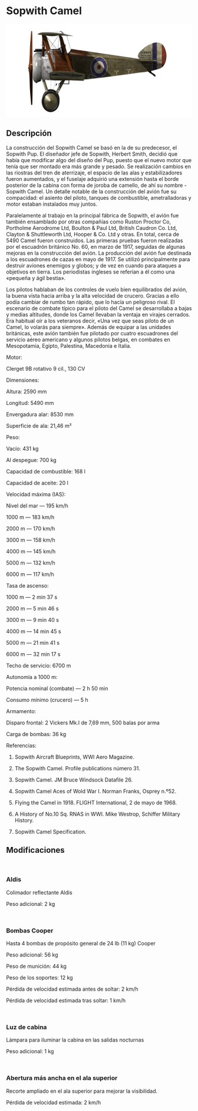 # Sopwith Camel
  

  
![sopcamel](../images/sopcamel.png)
  

  
## Descripción
  

  
La construcción del Sopwith Camel se basó en la de su predecesor, el Sopwith Pup. El diseñador jefe de Sopwith, Herbert Smith, decidió que había que modificar algo del diseño del Pup, puesto que el nuevo motor que tenía que ser montado era más grande y pesado. Se realización cambios en las riostras del tren de aterrizaje, el espacio de las alas y estabilizadores fueron aumentados, y el fuselaje adquirió una extensión hasta el borde posterior de la cabina con forma de joroba de camello, de ahí su nombre - Sopwith Camel. Un detalle notable de la construcción del avión fue su compacidad: el asiento del piloto, tanques de combustible, ametralladoras y motor estaban instalados muy juntos.
  

  
Paralelamente al trabajo en la principal fábrica de Sopwith, el avión fue también ensamblado por otras compañías como Ruston Proctor Co, Portholme Aerodrome Ltd, Boulton & Paul Ltd, British Caudron Co. Ltd, Clayton & Shuttleworth Ltd, Hooper & Co. Ltd y otras. En total, cerca de 5490 Camel fueron construidos. Las primeras pruebas fueron realizadas por el escuadrón británico No. 60, en marzo de 1917, seguidas de algunas mejoras en la construcción del avión. La producción del avión fue destinada a los escuadrones de cazas en mayo de 1917. Se utilizó principalmente para destruir aviones enemigos y globos; y de vez en cuando para ataques a objetivos en tierra. Los periodistas ingleses se referían a él como una «pequeña y ágil bestia».
  

  
Los pilotos hablaban de los controles de vuelo bien equilibrados del avión, la buena vista hacia arriba y la alta velocidad de crucero. Gracias a ello podía cambiar de rumbo tan rápido, que lo hacía un peligroso rival. El escenario de combate típico para el piloto del Camel se desarrollaba a bajas y medias altitudes, donde los Camel llevaban la ventaja en virajes cerrados. Era habitual oír a los veteranos decir, «Una vez que seas piloto de un Camel, lo volarás para siempre». Además de equipar a las unidades británicas, este avión también fue pilotado por cuatro escuadrones del servicio aéreo americano y algunos pilotos belgas, en combates en Mesopotamia, Egipto, Palestina, Macedonia e Italia. 
  

  

  
Motor:
  
Clerget 9B rotativo 9 cil., 130 CV
  

  
Dimensiones:
  
Altura: 2590 mm
  
Longitud: 5490 mm
  
Envergadura alar: 8530 mm
  
Superficie de ala: 21,46 m²
  

  
Peso:
  
Vacío: 431 kg
  
Al despegue: 700 kg
  
Capacidad de combustible: 168 l
  
Capacidad de aceite: 20 l
  

  
Velocidad máxima (IAS):
  
Nivel del mar — 195 km/h
  
1000 m — 183 km/h
  
2000 m — 170 km/h
  
3000 m — 158 km/h
  
4000 m — 145 km/h
  
5000 m — 132 km/h
  
6000 m — 117 km/h
  

  
Tasa de ascenso:
  
1000 m —  2 min 37 s
  
2000 m —  5 min 46 s
  
3000 m —  9 min 40 s
  
4000 m — 14 min 45 s
  
5000 m — 21 min 41 s
  
6000 m — 32 min 17 s
  

  
Techo de servicio: 6700 m
  

  
Autonomía a 1000 m:
  
Potencia nominal (combate) — 2 h 50 min
  
Consumo mínimo (crucero) — 5 h
  

  
Armamento:
  
Disparo frontal: 2 Vickers Mk.I de 7,69 mm, 500 balas por arma
  
Carga de bombas: 36 kg
  

  
Referencias:
  
1) Sopwith Aircraft Blueprints, WWI Aero Magazine.
  
2) The Sopwith Camel. Profile publications número 31.
  
3) Sopwith Camel.  JM Bruce Windsock Datafile 26.
  
4) Sopwith Camel Aces of Wold War I.  Norman Franks,  Osprey n.º52.
  
5) Flying the Camel in 1918. FLIGHT International, 2 de mayo de 1968.
  
6) A History of No.10 Sq. RNAS in WWI. Mike Westrop, Schiffer Military History.
  
7) Sopwith Camel Specification.
  

  
## Modificaciones
  
﻿
  
  
### Aldis
  

  
Colimador reflectante Aldis
  
Peso adicional: 2 kg
  
﻿
  
  
### Bombas Cooper
  

  
Hasta 4 bombas de propósito general de 24 lb (11 kg) Cooper
  
Peso adicional: 56 kg
  
Peso de munición: 44 kg
  
Peso de los soportes: 12 kg
  
Pérdida de velocidad estimada antes de soltar: 2 km/h
  
Pérdida de velocidad estimada tras soltar: 1 km/h
  
﻿
  
  
### Luz de cabina
  

  
Lámpara para iluminar la cabina en las salidas nocturnas
  
Peso adicional: 1 kg
  
﻿
  
  
### Abertura más ancha en el ala superior
  

  
Recorte ampliado en el ala superior para mejorar la visibilidad.
  
Pérdida de velocidad estimada: 2 km/h
  
